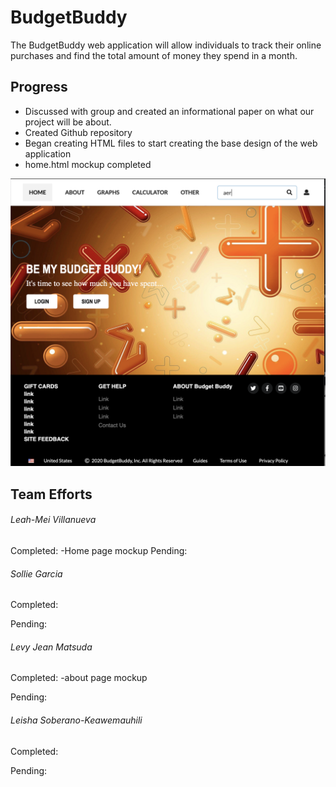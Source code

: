 # BudgetBuddy
The BudgetBuddy web application will allow individuals to track their online purchases and find the total amount of money they spend in a month.

## Progress
- Discussed with group and created an informational paper on what our project will be about.
- Created Github repository
- Began creating HTML files to start creating the base design of the web application
- home.html mockup completed

<img src="images/home-page-mock-up.png">

## Team Efforts
###### Leah-Mei Villanueva
Completed: 
-Home page mockup 
Pending:

###### Sollie Garcia
Completed:

Pending:

###### Levy Jean Matsuda
Completed:
-about page mockup 

Pending:

###### Leisha Soberano-Keawemauhili
Completed: 

Pending:


